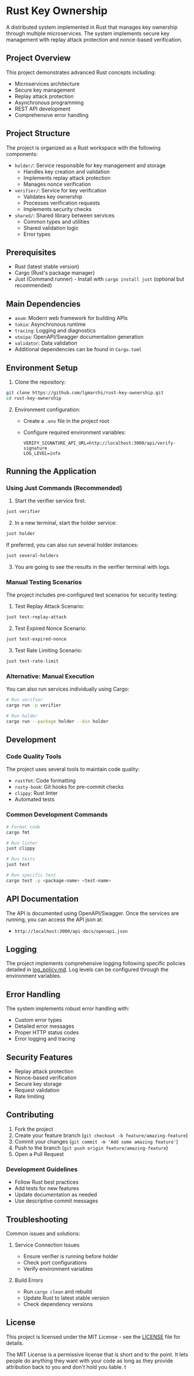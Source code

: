 # Rust Key Ownership

A distributed system implemented in Rust that manages key ownership through multiple microservices. The system implements secure key management with replay attack protection and nonce-based verification.

## Project Overview

This project demonstrates advanced Rust concepts including:

- Microservices architecture
- Secure key management
- Replay attack protection
- Asynchronous programming
- REST API development
- Comprehensive error handling

## Project Structure

The project is organized as a Rust workspace with the following components:

- `holder/`: Service responsible for key management and storage
  - Handles key creation and validation
  - Implements replay attack protection
  - Manages nonce verification
- `verifier/`: Service for key verification
  - Validates key ownership
  - Processes verification requests
  - Implements security checks
- `shared/`: Shared library between services
  - Common types and utilities
  - Shared validation logic
  - Error types

## Prerequisites

- Rust (latest stable version)
- Cargo (Rust's package manager)
- Just (Command runner) - Install with `cargo install just` (optional but recommended)

## Main Dependencies

- `axum`: Modern web framework for building APIs
- `tokio`: Asynchronous runtime
- `tracing`: Logging and diagnostics
- `utoipa`: OpenAPI/Swagger documentation generation
- `validator`: Data validation
- Additional dependencies can be found in `Cargo.toml`

## Environment Setup

1. Clone the repository:

```bash
git clone https://github.com/lgmarchi/rust-key-ownership.git
cd rust-key-ownership
```

2. Environment configuration:
   - Create a `.env` file in the project root
   - Configure required environment variables:

     ```env
     VERIFY_SIGNATURE_API_URL=http://localhost:3000/api/verify-signature
     LOG_LEVEL=info
     ```

## Running the Application

### Using Just Commands (Recommended)

1. Start the verifier service first:

```bash
just verifier
```

2. In a new terminal, start the holder service:

```bash
just holder
```

If preferred, you can also run several holder instances:

```bash
just several-holders
```

3. You are going to see the results in the verifier terminal with logs.

### Manual Testing Scenarios

The project includes pre-configured test scenarios for security testing:

1. Test Replay Attack Scenario:

```bash
just test-replay-attack
```

2. Test Expired Nonce Scenario:

```bash
just test-expired-nonce
```

3. Test Rate Limiting Scenario:

```bash
just test-rate-limit
```

### Alternative: Manual Execution

You can also run services individually using Cargo:

```bash
# Run verifier
cargo run -p verifier

# Run holder
cargo run --package holder --bin holder
```

## Development

### Code Quality Tools

The project uses several tools to maintain code quality:

- `rustfmt`: Code formatting
- `rusty-hook`: Git hooks for pre-commit checks
- `clippy`: Rust linter
- Automated tests

### Common Development Commands

```bash
# Format code
cargo fmt

# Run linter
just clippy

# Run tests
just test

# Run specific test
cargo test -p <package-name> <test-name>
```

## API Documentation

The API is documented using OpenAPI/Swagger. Once the services are running, you can access the API json at:

- `http://localhost:3000/api-docs/openapi.json`

## Logging

The project implements comprehensive logging following specific policies detailed in [log_policy.md](log_policy.md). Log levels can be configured through the environment variables.

## Error Handling

The system implements robust error handling with:

- Custom error types
- Detailed error messages
- Proper HTTP status codes
- Error logging and tracing

## Security Features

- Replay attack protection
- Nonce-based verification
- Secure key storage
- Request validation
- Rate limiting

## Contributing

1. Fork the project
2. Create your feature branch (`git checkout -b feature/amazing-feature`)
3. Commit your changes (`git commit -m 'Add some amazing feature'`)
4. Push to the branch (`git push origin feature/amazing-feature`)
5. Open a Pull Request

### Development Guidelines

- Follow Rust best practices
- Add tests for new features
- Update documentation as needed
- Use descriptive commit messages

## Troubleshooting

Common issues and solutions:

1. Service Connection Issues
   - Ensure verifier is running before holder
   - Check port configurations
   - Verify environment variables

2. Build Errors
   - Run `cargo clean` and rebuild
   - Update Rust to latest stable version
   - Check dependency versions

## License

This project is licensed under the MIT License - see the [LICENSE](LICENSE) file for details.

The MIT License is a permissive license that is short and to the point. It lets people do anything they want with your code as long as they provide attribution back to you and don't hold you liable.
t
